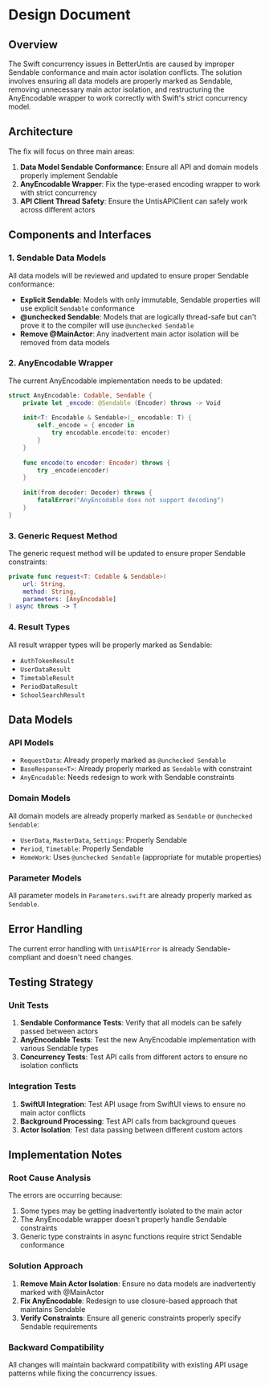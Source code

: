 # Design Document

## Overview

The Swift concurrency issues in BetterUntis are caused by improper Sendable conformance and main actor isolation conflicts. The solution involves ensuring all data models are properly marked as Sendable, removing unnecessary main actor isolation, and restructuring the AnyEncodable wrapper to work correctly with Swift's strict concurrency model.

## Architecture

The fix will focus on three main areas:

1. **Data Model Sendable Conformance**: Ensure all API and domain models properly implement Sendable
2. **AnyEncodable Wrapper**: Fix the type-erased encoding wrapper to work with strict concurrency
3. **API Client Thread Safety**: Ensure the UntisAPIClient can safely work across different actors

## Components and Interfaces

### 1. Sendable Data Models

All data models will be reviewed and updated to ensure proper Sendable conformance:

- **Explicit Sendable**: Models with only immutable, Sendable properties will use explicit `Sendable` conformance
- **@unchecked Sendable**: Models that are logically thread-safe but can't prove it to the compiler will use `@unchecked Sendable`
- **Remove @MainActor**: Any inadvertent main actor isolation will be removed from data models

### 2. AnyEncodable Wrapper

The current AnyEncodable implementation needs to be updated:

```swift
struct AnyEncodable: Codable, Sendable {
    private let _encode: @Sendable (Encoder) throws -> Void
    
    init<T: Encodable & Sendable>(_ encodable: T) {
        self._encode = { encoder in
            try encodable.encode(to: encoder)
        }
    }
    
    func encode(to encoder: Encoder) throws {
        try _encode(encoder)
    }
    
    init(from decoder: Decoder) throws {
        fatalError("AnyEncodable does not support decoding")
    }
}
```

### 3. Generic Request Method

The generic request method will be updated to ensure proper Sendable constraints:

```swift
private func request<T: Codable & Sendable>(
    url: String,
    method: String,
    parameters: [AnyEncodable]
) async throws -> T
```

### 4. Result Types

All result wrapper types will be properly marked as Sendable:

- `AuthTokenResult`
- `UserDataResult` 
- `TimetableResult`
- `PeriodDataResult`
- `SchoolSearchResult`

## Data Models

### API Models
- `RequestData`: Already properly marked as `@unchecked Sendable`
- `BaseResponse<T>`: Already properly marked as `Sendable` with constraint
- `AnyEncodable`: Needs redesign to work with Sendable constraints

### Domain Models
All domain models are already properly marked as `Sendable` or `@unchecked Sendable`:
- `UserData`, `MasterData`, `Settings`: Properly Sendable
- `Period`, `Timetable`: Properly Sendable
- `HomeWork`: Uses `@unchecked Sendable` (appropriate for mutable properties)

### Parameter Models
All parameter models in `Parameters.swift` are already properly marked as `Sendable`.

## Error Handling

The current error handling with `UntisAPIError` is already Sendable-compliant and doesn't need changes.

## Testing Strategy

### Unit Tests
1. **Sendable Conformance Tests**: Verify that all models can be safely passed between actors
2. **AnyEncodable Tests**: Test the new AnyEncodable implementation with various Sendable types
3. **Concurrency Tests**: Test API calls from different actors to ensure no isolation conflicts

### Integration Tests
1. **SwiftUI Integration**: Test API usage from SwiftUI views to ensure no main actor conflicts
2. **Background Processing**: Test API calls from background queues
3. **Actor Isolation**: Test data passing between different custom actors

## Implementation Notes

### Root Cause Analysis
The errors are occurring because:
1. Some types may be getting inadvertently isolated to the main actor
2. The AnyEncodable wrapper doesn't properly handle Sendable constraints
3. Generic type constraints in async functions require strict Sendable conformance

### Solution Approach
1. **Remove Main Actor Isolation**: Ensure no data models are inadvertently marked with @MainActor
2. **Fix AnyEncodable**: Redesign to use closure-based approach that maintains Sendable
3. **Verify Constraints**: Ensure all generic constraints properly specify Sendable requirements

### Backward Compatibility
All changes will maintain backward compatibility with existing API usage patterns while fixing the concurrency issues.